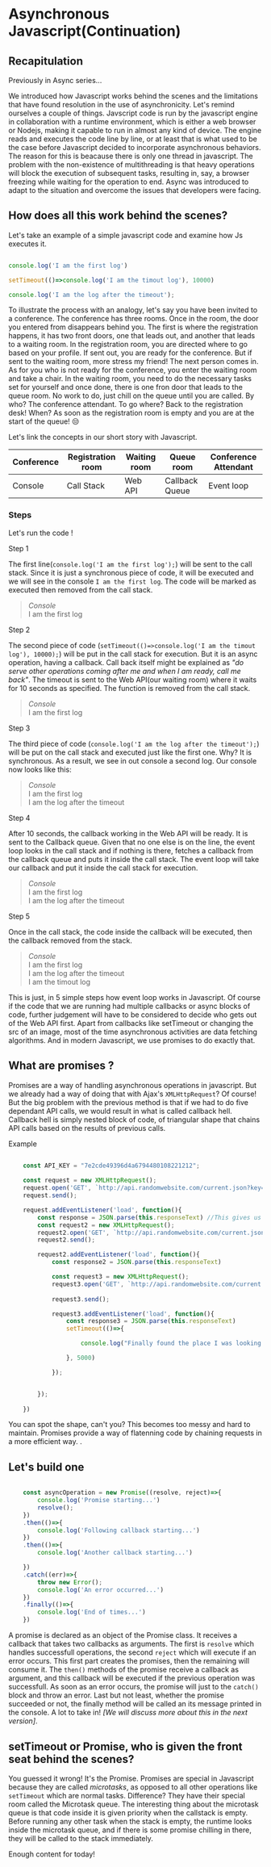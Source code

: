 # Asynchronous Javascript(Continuation)

## Recapitulation

Previously in Async series...

We introduced how Javascript works behind the scenes and the limitations that have found resolution in the use of asynchronicity. Let's remind ourselves a couple of things. Javscript code is run by the javascript engine in collaboration with a runtime environment, which is either a web browser or Nodejs, making it capable to run in almost any kind of device. The engine reads and executes the code line by line, or at least that is what used to be the case before Javascript decided to incorporate asynchronous behaviors. The reason for this is beacause there is only one thread in javascript. The problem with the non-existence of multithreading is that heavy operations will block the execution of subsequent tasks, resulting in, say, a browser freezing while waiting for the operation to end. Async was introduced to adapt to the situation and overcome the issues that developers were facing.

## How does all this work behind the scenes?

Let's take an example of a simple javascript code and examine how Js executes it.

```Javascript

console.log('I am the first log')

setTimeout(()=>console.log('I am the timout log'), 10000)

console.log('I am the log after the timeout');

```

To illustrate the process with an analogy, let's say you have been invited to a conference. The conference has three rooms. Once in the room, the door you entered from disappears behind you. The first is where the registration happens, it has two front doors, one that leads out, and another that leads to a waiting room. In the registration room, you are directed where to go based on your profile. If sent out, you are ready for the conference. But if sent to the waiting room, more stress my friend! The next person comes in. As for you who is not ready for the conference, you enter the waiting room and take a chair. In the waiting room, you need to do the necessary tasks set for yourself and once done, there is one fron door that leads to the queue room. No work to do, just chill on the queue until you are called. By who? The conference attendant. To go where? Back to the registration desk! When? As soon as the registration room is empty and you are at the start of the queue! :unamused:

Let's link the concepts in our short story with Javascript.

| Conference    | Registration room      | Waiting room     | Queue room      | Conference Attendant
| -----------   | -----------            | -----------      | -----------     | -----------
| Console       | Call Stack             | Web API          | Callback Queue  | Event loop


### Steps 

Let's run the code !

Step 1

The first line(`console.log('I am the first log');`) will be sent to the call stack. Since it is just a synchronous piece of code, it will be executed and  we will see in the console `I am the first log`. The code will be marked as executed then removed from the call stack.

>_Console_\
> I am the first log

Step 2

The second piece of code (`setTimeout(()=>console.log('I am the timout log'), 10000);`) will be put in the call stack for execution. But it is an async operation, having a callback. Call back itself might be explained as _"do serve other operations coming after me and when I am ready, call me back"_. The timeout is sent to the Web API(our waiting room) where it waits for 10 seconds as specified. The function is removed from the call stack.

>_Console_\
> I am the first log

Step 3

The third piece of code (`console.log('I am the log after the timeout');`) will be put on the call stack and executed just like the first one. Why? It is synchronous. As a result, we see in out console a second log. Our console now looks like this:

>_Console_\
> I am the first log\
> I am the log after the timeout

Step 4

After 10 seconds, the callback working in the Web API will be ready. It is sent to the Callback queue. Given that no one else is on the line, the event loop looks in the call stack and if nothing is there, fetches a callback from the callback queue and puts it inside the call stack. The event loop will take our callback and put it inside the call stack for execution.

>_Console_\
> I am the first log\
> I am the log after the timeout

Step 5

Once in the call stack, the code inside the callback will be executed, then the callback removed from the stack.

>_Console_\
> I am the first log\
> I am the log after the timeout\
> I am the timout log

This is just, in 5 simple steps how event loop works in Javascript. Of course if the code that we are running had multiple callbacks or async blocks of code, further judgement will have to be considered to decide who gets out of the Web API first. Apart from callbacks like setTimeout or changing the src of an image, most of the time asynchronous activities are data fetching algorithms. And in modern Javascript, we use promises to do exactly that.

## What are promises ?

Promises are a way of handling asynchronous operations in javascript. But we already had a way of doing that with Ajax's  `XMLHttpRequest`? Of course! But the big problem with the previous method is that if we had to do five dependant API calls, we would result in what is called callback hell. Callback hell is simply nested block of code, of triangular shape that chains API calls based on the results of previous calls. 

Example

```Javascript

    const API_KEY = "7e2cde49396d4a6794480108221212";
    
    const request = new XMLHttpRequest();
    request.open('GET', `http://api.randomwebsite.com/current.json?key=${API_KEY}`); //This is not a real API url
    request.send();

    request.addEventListener('load', function(){
        const response = JSON.parse(this.responseText) //This gives us a location
        const request2 = new XMLHttpRequest();
        request2.open('GET', `http://api.randomwebsite.com/current.json?key=${API_KEY}&location=${response.location}`); //This is not a real API url
        request2.send();

        request2.addEventListener('load', function(){
            const response2 = JSON.parse(this.responseText)

            const request3 = new XMLHttpRequest();
            request3.open('GET', `http://api.randomwebsite.com/current.json?key=${API_KEY}&location=${response2.location}&latitude=${response2.lat}&longitude=${response2.long}`); //This is not a real API url
          
            request3.send();

            request3.addEventListener('load', function(){
                const response3 = JSON.parse(this.responseText)
                setTimeout(()=>{

                    console.log("Finally found the place I was looking for, after an eternity!")

                }, 5000)

            });


        });
        
    })


```

You can spot the shape, can't you? This becomes too messy and hard to maintain. Promises provide a way of flatenning code by chaining requests in a more efficient way. .

## Let's build one

```Javascript

    const asyncOperation = new Promise((resolve, reject)=>{
        console.log('Promise starting...')
        resolve();
    })
    .then(()=>{
        console.log('Following callback starting...')
    })
    .then(()=>{
        console.log('Another callback starting...')

    })
    .catch((err)=>{
        throw new Error();
        console.log('An error occurred...')
    })
    .finally(()=>{
        console.log('End of times...')
    })

```

A promise is declared as an object of the Promise class. It receives a callback that takes two callbacks as arguments. The first is `resolve` which handles successfull operations, the second `reject` which will execute if an error occurs. This first part creates the promises, then the remaining will consume it. The `then()` methods of the promise receive a callback as argument, and this callback will be executed if the previous operation was successfull. As soon as an error occurs, the promise will just to the `catch()` block and throw an error. Last but not least, whether the promise succeeded or not, the finally method will be called an its message printed in the console. A lot to take in! _[We will discuss more about this in the next version]_.


## setTimeout or Promise, who is given the front seat behind the scenes?

You guessed it wrong! It's the Promise. Promises are special in Javascript because they are called _microtasks_, as opposed to all other operations like `setTimeout` which are normal tasks. Difference? They have their special room called the Microtask queue. The interesting thing about the microtask queue is that code inside it is given priority when the callstack is empty. Before running any other task when the stack is empty, the runtime looks inside the microtask queue, and if there is some promise chilling in there, they will be called to the stack immediately. 

Enough content for today!



